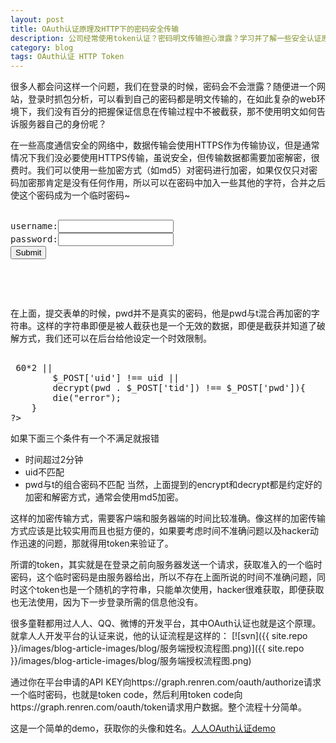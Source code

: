 ```yaml
---
layout: post
title: OAuth认证原理及HTTP下的密码安全传输
description: 公司经常使用token认证？密码明文传输担心泄露？学习并了解一些安全认证原理，做到安全有保障！
category: blog
tags: OAuth认证 HTTP Token
---
```


很多人都会问这样一个问题，我们在登录的时候，密码会不会泄露？随便进一个网站，登录时抓包分析，可以看到自己的密码都是明文传输的，在如此复杂的web环境下，我们没有百分的把握保证信息在传输过程中不被截获，那不使用明文如何告诉服务器自己的身份呢？

在一些高度通信安全的网络中，数据传输会使用HTTPS作为传输协议，但是通常情况下我们没必要使用HTTPS传输，虽说安全，但传输数据都需要加密解密，很费时。我们可以使用一些加密方式（如md5）对密码进行加密，如果仅仅只对密码加密那肯定是没有任何作用，所以可以在密码中加入一些其他的字符，合并之后使这个密码成为一个临时密码~

<pre></code>
<label>username:</label><input id="uid" type="text" />
<label>password:</label><input id="pwd" type="password" />
<input type="submit" />

<script type="text/javascript">
	var t = new Date*1,
		uid = $("#uid").val(),
		pwd = $("#pwd").val(),
		delta = encrypt($("#pwd").val() + t);

	$.post("./login.php",{
		uid: $("#uid").val(),
		pwd: delta,
		tid: t
	}, function(data){
		//do something.
	})
</script>
</code></pre>

在上面，提交表单的时候，pwd并不是真实的密码，他是pwd与t混合再加密的字符串。这样的字符串即便是被人截获也是一个无效的数据，即便是截获并知道了破解方式，我们还可以在后台给他设定一个时效限制。

<pre></code>
<?php
	define("uid", "user-A");
	define("pwd", "user-A-pwd");

	if(time() - $_POST['tid'] > 60*2 ||
		$_POST['uid'] !== uid ||
		decrypt(pwd . $_POST['tid']) !== $_POST['pwd']){
		die("error");
	}
?>
</code></pre>

如果下面三个条件有一个不满足就报错
- 时间超过2分钟
- uid不匹配
- pwd与t的组合密码不匹配
当然，上面提到的encrypt和decrypt都是约定好的加密和解密方式，通常会使用md5加密。

这样的加密传输方式，需要客户端和服务器端的时间比较准确。像这样的加密传输方式应该是比较实用而且也挺方便的，如果要考虑时间不准确问题以及hacker动作迅速的问题，那就得用token来验证了。

所谓的token，其实就是在登录之前向服务器发送一个请求，获取准入的一个临时密码，这个临时密码是由服务器给出，所以不存在上面所说的时间不准确问题，同时这个token也是一个随机的字符串，只能单次使用，hacker很难获取，即便获取也无法使用，因为下一步登录所需的信息他没有。

很多童鞋都用过人人、QQ、微博的开发平台，其中OAuth认证也就是这个原理。就拿人人开发平台的认证来说，他的认证流程是这样的：
[![svn]({{ site.repo }}/images/blog-article-images/blog/服务端授权流程图.png)]({{ site.repo }}/images/blog-article-images/blog/服务端授权流程图.png)

通过你在平台申请的API KEY向https://graph.renren.com/oauth/authorize请求一个临时密码，也就是token code，然后利用token code向https://graph.renren.com/oauth/token请求用户数据。整个流程十分简单。

这是一个简单的demo，获取你的头像和姓名。[人人OAuth认证demo](http://qianduannotes.duapp.com/renren/enter.html)
